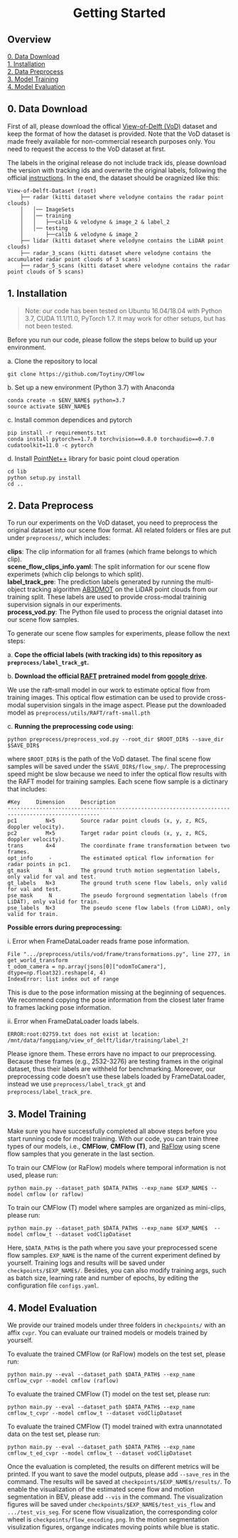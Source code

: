 <div align="center">   

# Getting Started
</div>

## Overview
[0. Data Download](#0-data-download)
</br>
[1. Installation](#1-installation)
</br>
[2. Data Preprocess](#2-data-preprocess)
</br>
[3. Model Training](#3-model-training)
</br>
[4. Model Evaluation]()


## 0. Data Download

First of all, please download the offical [View-of-Delft (VoD)](https://github.com/tudelft-iv/view-of-delft-dataset) dataset and keep the format of how the dataset is provided. Note that the VoD dataset is made freely available for non-commercial research purposes only. You need to request the access to the VoD dataset at first. 

The labels in the original release do not include track ids, please download the version with tracking ids and overwrite the original labels, following the official [instructions](https://github.com/tudelft-iv/view-of-delft-dataset/blob/main/docs/ANNOTATION.md#tracking-ids). In the end, the dataset should be oragnized like this:


```
View-of-Delft-Dataset (root)
    ├── radar (kitti dataset where velodyne contains the radar point clouds)
    │   │── ImageSets
    │   │── training
    │   │   ├──calib & velodyne & image_2 & label_2
    │   │── testing
    │       ├──calib & velodyne & image_2
    ├── lidar (kitti dataset where velodyne contains the LiDAR point clouds)
    ├── radar_3_scans (kitti dataset where velodyne contains the accumulated radar point clouds of 3 scans)
    ├── radar_5_scans (kitti dataset where velodyne contains the radar point clouds of 5 scans)
```

## 1. Installation

> Note: our code has been tested on Ubuntu 16.04/18.04 with Python 3.7, CUDA 11.1/11.0, PyTorch 1.7. It may work for other setups, but has not been tested.

Before you run our code, please follow the steps below to build up your environment. 

a. Clone the repository to local
   
```
git clone https://github.com/Toytiny/CMFlow
```
b. Set up a new environment (Python 3.7)  with Anaconda 
   
```
conda create -n $ENV_NAME$ python=3.7
source activate $ENV_NAME$
```
c. Install common dependices and pytorch

```
pip install -r requirements.txt
conda install pytorch==1.7.0 torchvision==0.8.0 torchaudio==0.7.0 cudatoolkit=11.0 -c pytorch
```
d. Install [PointNet++](https://github.com/sshaoshuai/Pointnet2.PyTorch) library for basic point cloud operation
```
cd lib
python setup.py install
cd ..
```

## 2. Data Preprocess

To run our experiments on the VoD dataset, you need to preprocess the original dataset into our scene flow format. All related folders or files are put under `preprocess/`, which includes:

**clips**: The clip information for all frames (which frame belongs to which clip).
<br/>
**scene_flow_clips_info.yaml**: The split information for our scene flow experimets (which clip belongs to which split). 
<br/>
**label_track_pre**: The prediction labels generated by running the multi-object tracking algorithm [AB3DMOT](https://github.com/xinshuoweng/AB3DMOT) on the LiDAR point clouds from our training split. These labels are used to provide cross-modal traininig supervision signals in our experiments.
<br/>
**process_vod.py**: The Python file used to process the orignial dataset into our scene flow samples.

To generate our scene flow samples for experiments, please follow the next steps:

a. **Cope the official labels (with tracking ids) to this repository as `preprocess/label_track_gt`.**

b. **Download the official [RAFT](https://github.com/princeton-vl/RAFT) pretrained model from [google drive](https://drive.google.com/drive/folders/1sWDsfuZ3Up38EUQt7-JDTT1HcGHuJgvT).**

We use the raft-small model in our work to estimate optical flow from training images. This optical flow estimation can be used to provide cross-modal supervision singals in the image aspect. Please put the downloaded model as `preprocess/utils/RAFT/raft-small.pth`

c. **Running the preprocessing code using:**

```
python preprocess/preprocess_vod.py --root_dir $ROOT_DIR$ --save_dir $SAVE_DIR$
```

where `$ROOT_DIR$` is the path of the VoD dataset. The final scene flow samples will be saved under the `$SAVE_DIR$/flow_smp/`. The preprocessing speed might be slow because we need to infer the optical flow results with the RAFT model for training samples. Each scene flow sample is a dictinary that includes:

```
#Key     Dimension     Description
---------------------------------------------------------------------------------------------------
pc1         N×5        Source radar point clouds (x, y, z, RCS, doppler velocity).
pc2         M×5        Target radar point clouds (x, y, z, RCS, doppler velocity).
trans       4×4        The coordinate frame transformation between two frames.
opt_info     -         The estimated optical flow information for radar points in pc1.
gt_mask      N         The ground truth motion segmentation labels, only valid for val and test. 
gt_labels   N×3        The ground truth scene flow labels, only valid for val and test. 
pse_mask     N         The pseudo forground segmentation labels (from LiDAT), only valid for train. 
pse_labels  N×3        The pseudo scene flow labels (from LiDAR), only valid for train.
```

**Possible errors during preprocessing:**

i.  Error when FrameDataLoader reads frame pose information.
```
File ".../preprocess/utils/vod/frame/transformations.py", line 277, in get_world_transform
t_odom_camera = np.array(jsons[0]["odomToCamera"], dtype=np.float32).reshape(4, 4)
IndexError: list index out of range
```
This is due to the pose information missing  at the beginning of sequences. We recommend copying the pose information from the closest later frame to frames lacking pose information.


ii. Error when FrameDataLoader loads labels.
```
ERROR:root:02759.txt does not exist at location: /mnt/data/fangqiang/view_of_delft/lidar/training/label_2!
```
 Please ignore them. These errors have no impact to our preprocessing. Because these frames (e.g., 2532-3276) are testing frames in the original dataset, thus their labels are withheld for benchmarking. Moreover, our preprocessing code doesn't use these labels loaded by FrameDataLoader, instead we use `preprocess/label_track_gt` and `preprocess/label_track_pre`.


## 3. Model Training
Make sure you have successfully completed all above steps before you start running code for model training. With our code, you can train three types of our models, i.e., **CMFlow**, **CMFlow (T)**, and [RaFlow](https://github.com/Toytiny/RaFlow) using scene flow samples that you generate in the last section. 

To train our CMFlow (or RaFlow) models where temporal information is not used, please run:
```
python main.py --dataset_path $DATA_PATH$ --exp_name $EXP_NAME$ --model cmflow (or raflow) 
``` 

To train our CMFlow (T) model where samples are organized as mini-clips, please run:
```
python main.py --dataset_path $DATA_PATH$ --exp_name $EXP_NAME$  --model cmflow_t --dataset vodClipDataset 
```

Here, `$DATA_PATH$` is the path where you save your preprocessed scene flow samples. `EXP_NAME` is the name of the current experiment defined by yourself. Training logs and results will be saved under `checkpoints/$EXP_NAME$/`. Besides, you can also modify training args, such as batch size, learning rate and number of epochs, by editing the configuration file `configs.yaml`.

## 4. Model Evaluation
We provide our trained models under three folders in `checkpoints/` with an affix `cvpr`. You can evaluate our trained models or models trained by yourself.

To evaluate the trained CMFlow (or RaFlow) models on the test set, please run:
```
python main.py --eval --dataset_path $DATA_PATH$ --exp_name cmflow_cvpr --model cmflow (raflow)
``` 
To evaluate the trained CMFlow (T) model on the test set, please run:
```
python main.py --eval --dataset_path $DATA_PATH$ --exp_name cmflow_t_cvpr --model cmflow_t --dataset vodClipDataset
``` 
To evaluate the trained CMFlow (T) model trained with extra unannotated data on the test set, please run:
```
python main.py --eval --dataset_path $DATA_PATH$ --exp_name cmflow_t_ed_cvpr --model cmflow_t --dataset vodClipDataset
``` 
Once the evaluation is completed, the results on different metrics will be printed. If you want to save the model outputs, please add `--save_res` in the command. The results will be saved at `checkpoints/$EXP_NAME$/results/`. To enable the visualization of the estimated scene flow and motion segmentation in BEV, please add `--vis` in the command. The visualization figures will be saved under `checkpoints/$EXP_NAME$/test_vis_flow` and `.../test_vis_seg`. For scene flow visualization, the corresponding color wheel is `checkpoints/flow_encoding.png`. In the motion segmentation visulization figures, organge indicates moving points while blue is static. 




